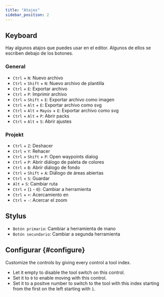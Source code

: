 ```yaml
---
title: "Atajos"
sidebar_position: 2
---
```



## Keyboard

Hay algunos atajos que puedes usar en el editor. Algunos de ellos se escriben debajo de los botones.

### General

* `Ctrl` + `N`: Nuevo archivo
* `Ctrl` + `Shift` + `N`: Nuevo archivo de plantilla
* `Ctrl` + `E`: Exportar archivo
* `Ctrl` + `P`: Imprimir archivo
* `Ctrl` + `Shift` + `E`: Exportar archivo como imagen
* `Ctrl` + `Alt` + `E`: Exportar archivo como svg
* `Ctrl` + `Alt` + `Mayús` + `E`: Exportar archivo como svg
* `Ctrl` + `Alt` + `P`: Abrir packs
* `Ctrl` + `Alt` + `S`: Abrir ajustes

### Projekt

* `Ctrl` + `Z`: Deshacer
* `Ctrl` + `Y`: Rehacer
* `Ctrl` + `Shift` + `P`: Open waypoints dialog
* `Ctrl` + `P`: Abrir diálogo de paleta de colores
* `Ctrl` + `B`: Abrir diálogo de fondo
* `Ctrl` + `Shift` + `A`: Diálogo de áreas abiertas
* `Ctrl` + `S`: Guardar
* `Alt` + `S`: Cambiar ruta
* `Ctrl` + (`1` - `0`): Cambiar a herramienta
* `Ctrl` + `+`: Acercamiento en
* `Ctrl` + `-`: Acercar el zoom

## Stylus

* `Botón primario`: Cambiar a herramienta de mano
* `Botón secundario`: Cambiar a segunda herramienta

## Configurar {#configure}

Customize the controls by giving every control a tool index.

* Let it empty to disable the tool switch on this control.
* Set it to `0` to enable moving with this control.
* Set it to a positve number to switch to the tool with this index starting from the first on the left starting with `1`.
